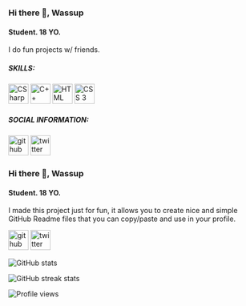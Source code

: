 ### Hi there 👋, Wassup
#### Student. 18 YO.

I do fun projects w/ friends.

##### SKILLS:
<img src='https://simpleicons.org/icons/csharp.svg' alt='CSharp' height='40' title='C#'>
<img src='https://simpleicons.org/icons/cplusplus.svg' alt='C++' height='40' title='C++'>
<img src='https://simpleicons.org/icons/html5.svg' alt='HTML' height='40' title='HTML 5'>
<img src='https://simpleicons.org/icons/css3.svg' alt='CSS 3' height='40' title='CSS 3'>

##### SOCIAL INFORMATION:
[<img src='https://cdn.jsdelivr.net/npm/simple-icons@3.0.1/icons/github.svg' alt='github' height='40'>](https://github.com/ZetMGC)  [<img src='https://cdn.jsdelivr.net/npm/simple-icons@3.0.1/icons/twitter.svg' alt='twitter' height='40'>](https://twitter.com/ZetMGC)  

### Hi there 👋, Wassup
#### Student. 18 YO.

I made this project just for fun, it allows you to create nice and simple GitHub Readme files that you can copy/paste and use in your profile.


[<img src='https://cdn.jsdelivr.net/npm/simple-icons@3.0.1/icons/github.svg' alt='github' height='40'>](https://github.com/ZetMGC)  [<img src='https://cdn.jsdelivr.net/npm/simple-icons@3.0.1/icons/twitter.svg' alt='twitter' height='40'>](https://twitter.com/ZetMGC)  

![GitHub stats](https://github-readme-stats.vercel.app/api?username=ZetMGC&show_icons=true)  

![GitHub streak stats](https://github-readme-streak-stats.herokuapp.com/?user=ZetMGC)  

![Profile views](https://gpvc.arturio.dev/ZetMGC)  

